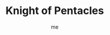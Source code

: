 ---
# basics
title     		 : "Knight of Pentacles"
token					 : 'coins-12'
card_type			 : '' # major, minor, court
layout				 : "tarot-card"
author    		 : 'me'
one_liner 		 : "Caution, focus, realism, invention"
alt_names			 : ['Prince of Disks', 'Son of Roots']
images				 : ['/assets/images/tarot/rws/rw-coins-12.jpg']
keywords			 : ['caution', 'focus', 'realism', 'invention']
url						 : 'tarot/cards/coins-12'
aliases				 : ['coins-knight']

# password: 'foolish journey'
dropbox				 : 'https://www.dropbox.com/sh/tx5nh1of0r40zm7/AADelcGNC8YC_AE6gn9Fw2ROa?dl=0'

personality    : "The Knight of Coins can represent anyone who wants to lead the way (Knight) to greater physical and financial success (Coins). The Knight may also represent the tendency to be more cautious than adventuresome, or a compulsive desire to avoid risk by obsessing on tiny logistical or physical details."

meaning_light  : "Spending money wisely. Saving for a rainy day. Paying close attention to physical or financial details. Knowing where every dollar goes. Having safe sex. Preferring facts to “good feelings.” Finding creative ways to “make do” with resources on hand. Completing a new invention."

meaning_shadow : "Throwing caution to the four winds. Spending without regard for consequence. Spending on luxury when necessities are lacking. Escaping stress by spending money. Obsessing on tiny physical or financial details. Perpetually chasing after some new bauble. Copying another’s work and claiming it as your own."

# more detail
correspondence_element 			: "Air"
correspondence_planet 			: "Earth"
correspondence_affirmation 	: "I temper my actions with cautious optimism."
correspondence_story 				: "The main character takes a tentative first step toward a new solution."

advice_relationships 	 : "Relationships, like investments, should pay dividends. Your investment of time, attention, and affection should be returned by your friends and partners. Taking care of others is admirable; take care of yourself, too. Watch for creative ways to enjoy time together without spending money."

advice_work 					 : "Keep an eye on the bottom line. Some times call for penny-pinching. At other times, growth many depend on generosity. There’s satisfaction in delivering a final, physical product. Keep an eye on the goal. Keep your commitments. Tackle big projects one step at a time."

advice_spirituality 	 : "Avoid taking a guru’s claims at face value. Weigh any guidance received on the scales of your heart. Take spiritual advice (including advice from this book) with great caution and deliberation. Find practical, physical, creative ways to express your spiritual insights."

advice_personal_growth : "There’s a fine line between caution and pessimism. Believe in yourself and what you hope to achieve; at the same time, be sure to attend to the “doing” that leads to “having.” Encourage progress by keeping a physical reminder of upcoming rewards close at hand."

advice_fortune_telling : "A stingy person may chide you for spending money. Be prepared to defend an economic or sexual decision."

questions	: ["What’s the difference between caution and fear?", "How can I evaluate the practicality of my own ideas and methods?", "How realistic are my goals?"]

# referenced in the symbols.toml data file
symbols	  : ['knight', 'coins', 'adoration-of-coin', 'unmoving-horse']

# metadata
suppress_topnav : true
related_cards 	: []

---